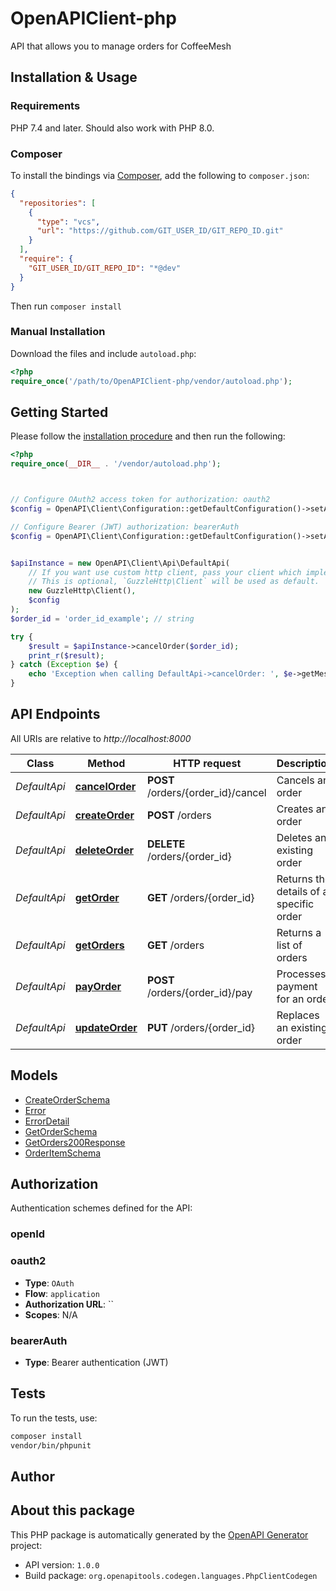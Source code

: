 # OpenAPIClient-php

API that allows you to manage orders for CoffeeMesh


## Installation & Usage

### Requirements

PHP 7.4 and later.
Should also work with PHP 8.0.

### Composer

To install the bindings via [Composer](https://getcomposer.org/), add the following to `composer.json`:

```json
{
  "repositories": [
    {
      "type": "vcs",
      "url": "https://github.com/GIT_USER_ID/GIT_REPO_ID.git"
    }
  ],
  "require": {
    "GIT_USER_ID/GIT_REPO_ID": "*@dev"
  }
}
```

Then run `composer install`

### Manual Installation

Download the files and include `autoload.php`:

```php
<?php
require_once('/path/to/OpenAPIClient-php/vendor/autoload.php');
```

## Getting Started

Please follow the [installation procedure](#installation--usage) and then run the following:

```php
<?php
require_once(__DIR__ . '/vendor/autoload.php');



// Configure OAuth2 access token for authorization: oauth2
$config = OpenAPI\Client\Configuration::getDefaultConfiguration()->setAccessToken('YOUR_ACCESS_TOKEN');

// Configure Bearer (JWT) authorization: bearerAuth
$config = OpenAPI\Client\Configuration::getDefaultConfiguration()->setAccessToken('YOUR_ACCESS_TOKEN');


$apiInstance = new OpenAPI\Client\Api\DefaultApi(
    // If you want use custom http client, pass your client which implements `GuzzleHttp\ClientInterface`.
    // This is optional, `GuzzleHttp\Client` will be used as default.
    new GuzzleHttp\Client(),
    $config
);
$order_id = 'order_id_example'; // string

try {
    $result = $apiInstance->cancelOrder($order_id);
    print_r($result);
} catch (Exception $e) {
    echo 'Exception when calling DefaultApi->cancelOrder: ', $e->getMessage(), PHP_EOL;
}

```

## API Endpoints

All URIs are relative to *http://localhost:8000*

Class | Method | HTTP request | Description
------------ | ------------- | ------------- | -------------
*DefaultApi* | [**cancelOrder**](docs/Api/DefaultApi.md#cancelorder) | **POST** /orders/{order_id}/cancel | Cancels an order
*DefaultApi* | [**createOrder**](docs/Api/DefaultApi.md#createorder) | **POST** /orders | Creates an order
*DefaultApi* | [**deleteOrder**](docs/Api/DefaultApi.md#deleteorder) | **DELETE** /orders/{order_id} | Deletes an existing order
*DefaultApi* | [**getOrder**](docs/Api/DefaultApi.md#getorder) | **GET** /orders/{order_id} | Returns the details of a specific order
*DefaultApi* | [**getOrders**](docs/Api/DefaultApi.md#getorders) | **GET** /orders | Returns a list of orders
*DefaultApi* | [**payOrder**](docs/Api/DefaultApi.md#payorder) | **POST** /orders/{order_id}/pay | Processes payment for an order
*DefaultApi* | [**updateOrder**](docs/Api/DefaultApi.md#updateorder) | **PUT** /orders/{order_id} | Replaces an existing order

## Models

- [CreateOrderSchema](docs/Model/CreateOrderSchema.md)
- [Error](docs/Model/Error.md)
- [ErrorDetail](docs/Model/ErrorDetail.md)
- [GetOrderSchema](docs/Model/GetOrderSchema.md)
- [GetOrders200Response](docs/Model/GetOrders200Response.md)
- [OrderItemSchema](docs/Model/OrderItemSchema.md)

## Authorization

Authentication schemes defined for the API:
### openId

### oauth2

- **Type**: `OAuth`
- **Flow**: `application`
- **Authorization URL**: ``
- **Scopes**: N/A

### bearerAuth

- **Type**: Bearer authentication (JWT)

## Tests

To run the tests, use:

```bash
composer install
vendor/bin/phpunit
```

## Author



## About this package

This PHP package is automatically generated by the [OpenAPI Generator](https://openapi-generator.tech) project:

- API version: `1.0.0`
- Build package: `org.openapitools.codegen.languages.PhpClientCodegen`

